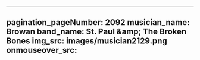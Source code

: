 ------
pagination_pageNumber: 2092
musician_name: Browan
band_name: St. Paul &amp;amp; The Broken Bones
img_src: images/musician2129.png
onmouseover_src: 
------